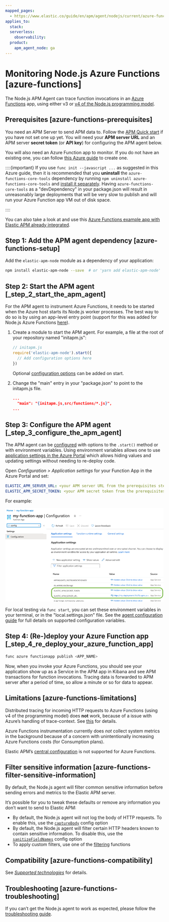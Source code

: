 ```yaml
---
mapped_pages:
  - https://www.elastic.co/guide/en/apm/agent/nodejs/current/azure-functions.html
applies_to:
  stack:
  serverless:
    observability:
  product:
    apm_agent_node: ga
---
```


# Monitoring Node.js Azure Functions [azure-functions]

The Node.js APM Agent can trace function invocations in an [Azure Functions](https://learn.microsoft.com/en-us/azure/azure-functions/) app, using either v3 or [v4 of the Node.js programming model](https://learn.microsoft.com/en-us/azure/azure-functions/functions-node-upgrade-v4).


## Prerequisites [azure-functions-prerequisites]

You need an APM Server to send APM data to. Follow the [APM Quick start](docs-content://solutions/observability/apm/get-started.md) if you have not set one up yet. You will need your **APM server URL** and an APM server **secret token** (or **API key**) for configuring the APM agent below.

You will also need an Azure Function app to monitor. If you do not have an existing one, you can follow [this Azure guide](https://learn.microsoft.com/en-us/azure/azure-functions/create-first-function-cli-node#create-supporting-azure-resources-for-your-function) to create one.

::::{important}
If you use `func init --javascript ...` as suggested in this Azure guide, then it is recommended that you **uninstall** the `azure-functions-core-tools` dependency by running `npm uninstall azure-functions-core-tools` and [install it separately](https://github.com/Azure/azure-functions-core-tools#installing). Having `azure-functions-core-tools` as a "devDependency" in your package.json will result in unreasonably large deployments that will be very slow to publish and will run your Azure Function app VM out of disk space.

::::


You can also take a look at and use this [Azure Functions example app with Elastic APM already integrated](https://github.com/elastic/apm-agent-nodejs/tree/main/examples/azure-function-app/).


## Step 1: Add the APM agent dependency [azure-functions-setup]

Add the `elastic-apm-node` module as a dependency of your application:

```bash
npm install elastic-apm-node --save  # or 'yarn add elastic-apm-node'
```


## Step 2: Start the APM agent [_step_2_start_the_apm_agent]

For the APM agent to instrument Azure Functions, it needs to be started when the Azure host starts its Node.js worker processes. The best way to do so is by using an app-level entry point (support for this was added for Node.js Azure Functions [here](https://github.com/Azure/azure-functions-nodejs-worker/issues/537)).

1. Create a module to start the APM agent. For example, a file at the root of your repository named "initapm.js":

    ```javascript
    // initapm.js
    require('elastic-apm-node').start({
      // Add configuration options here
    })
    ```

    Optional [configuration options](/reference/configuration.md) can be added on start.

2. Change the "main" entry in your "package.json" to point to the initapm.js file.

    ```json
    ...
      "main": "{initapm.js,src/functions/*.js}",
    ...
    ```



## Step 3: Configure the APM agent [_step_3_configure_the_apm_agent]

The APM agent can be [configured](/reference/configuring-agent.md) with options to the `.start()` method or with environment variables. Using environment variables allows one to use [application settings in the Azure Portal](https://learn.microsoft.com/en-us/azure/azure-functions/functions-how-to-use-azure-function-app-settings?tabs=portal#settings) which allows hiding values and updating settings without needing to re-deploy code.

Open *Configuration > Application settings* for your Function App in the Azure Portal and set:

```yaml
ELASTIC_APM_SERVER_URL: <your APM server URL from the prerequisites step>
ELASTIC_APM_SECRET_TOKEN: <your APM secret token from the prerequisites step>
```

For example:

![Configuring the APM Agent in the Azure Portal](images/azure-functions-configuration.png)

For local testing via `func start`, you can set these environment variables in your terminal, or in the "local.settings.json" file. See the [agent configuration guide](/reference/configuration.md) for full details on supported configuration variables.


## Step 4: (Re-)deploy your Azure Function app [_step_4_re_deploy_your_azure_function_app]

```bash
func azure functionapp publish <APP_NAME>
```

Now, when you invoke your Azure Functions, you should see your application show up as a Service in the APM app in Kibana and see APM transactions for function invocations.  Tracing data is forwarded to APM server after a period of time, so allow a minute or so for data to appear.


## Limitations [azure-functions-limitations]

Distributed tracing for incoming HTTP requests to Azure Functions (using v4 of the programming model) does **not** work, because of a issue with Azure’s handling of trace-context. See [this](https://github.com/elastic/apm-agent-nodejs/pull/4426#issuecomment-2596922653) for details.

Azure Functions instrumentation currently does *not* collect system metrics in the background because of a concern with unintentionally increasing Azure Functions costs (for Consumption plans).

Elastic APM’s [central configuration](/reference/configuration.md#central-config) is not supported for Azure Functions.


## Filter sensitive information [azure-functions-filter-sensitive-information]

By default, the Node.js agent will filter common sensitive information before sending errors and metrics to the Elastic APM server.

It’s possible for you to tweak these defaults or remove any information you don’t want to send to Elastic APM:

* By default, the Node.js agent will not log the body of HTTP requests. To enable this, use the [`captureBody`](/reference/configuration.md#capture-body) config option
* By default, the Node.js agent will filter certain HTTP headers known to contain sensitive information. To disable this, use the [`sanitizeFieldNames`](/reference/configuration.md#sanitize-field-names) config option
* To apply custom filters, use one of the [filtering](/reference/agent-api.md#apm-add-filter) functions


## Compatibility [azure-functions-compatibility]

See [*Supported technologies*](/reference/supported-technologies.md) for details.


## Troubleshooting [azure-functions-troubleshooting]

If you can’t get the Node.js agent to work as expected, please follow the [troubleshooting guide](docs-content://troubleshoot/observability/apm-agent-nodejs/apm-nodejs-agent.md).

